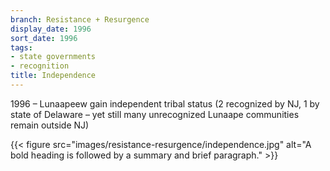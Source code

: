 ```yaml
---
branch: Resistance + Resurgence
display_date: 1996
sort_date: 1996
tags:
- state governments
- recognition
title: Independence
---
```


1996 – Lunaapeew gain independent tribal status (2 recognized by NJ, 1 by state of Delaware – yet still many unrecognized Lunaape communities remain outside NJ)


{{< figure src="images/resistance-resurgence/independence.jpg" alt="A bold heading is followed by a summary and brief paragraph." >}}
